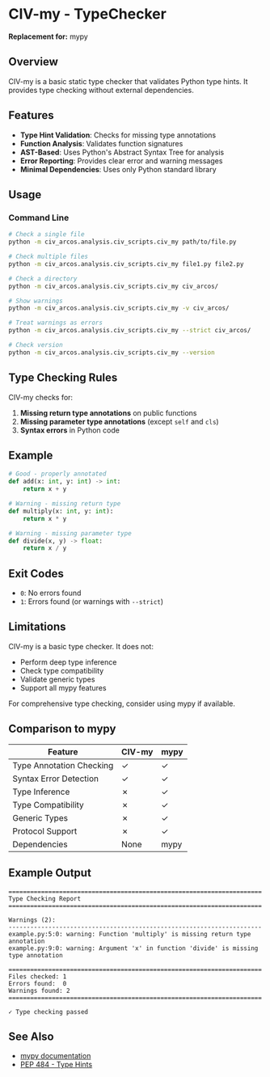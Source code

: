 # CIV-my - TypeChecker

**Replacement for:** mypy

## Overview

CIV-my is a basic static type checker that validates Python type hints. It provides type checking without external dependencies.

## Features

- **Type Hint Validation**: Checks for missing type annotations
- **Function Analysis**: Validates function signatures
- **AST-Based**: Uses Python's Abstract Syntax Tree for analysis
- **Error Reporting**: Provides clear error and warning messages
- **Minimal Dependencies**: Uses only Python standard library

## Usage

### Command Line

```bash
# Check a single file
python -m civ_arcos.analysis.civ_scripts.civ_my path/to/file.py

# Check multiple files
python -m civ_arcos.analysis.civ_scripts.civ_my file1.py file2.py

# Check a directory
python -m civ_arcos.analysis.civ_scripts.civ_my civ_arcos/

# Show warnings
python -m civ_arcos.analysis.civ_scripts.civ_my -v civ_arcos/

# Treat warnings as errors
python -m civ_arcos.analysis.civ_scripts.civ_my --strict civ_arcos/

# Check version
python -m civ_arcos.analysis.civ_scripts.civ_my --version
```

## Type Checking Rules

CIV-my checks for:

1. **Missing return type annotations** on public functions
2. **Missing parameter type annotations** (except `self` and `cls`)
3. **Syntax errors** in Python code

## Example

```python
# Good - properly annotated
def add(x: int, y: int) -> int:
    return x + y

# Warning - missing return type
def multiply(x: int, y: int):
    return x * y

# Warning - missing parameter type
def divide(x, y) -> float:
    return x / y
```

## Exit Codes

- `0`: No errors found
- `1`: Errors found (or warnings with `--strict`)

## Limitations

CIV-my is a basic type checker. It does not:
- Perform deep type inference
- Check type compatibility
- Validate generic types
- Support all mypy features

For comprehensive type checking, consider using mypy if available.

## Comparison to mypy

| Feature | CIV-my | mypy |
|---------|--------|------|
| Type Annotation Checking | ✓ | ✓ |
| Syntax Error Detection | ✓ | ✓ |
| Type Inference | ✗ | ✓ |
| Type Compatibility | ✗ | ✓ |
| Generic Types | ✗ | ✓ |
| Protocol Support | ✗ | ✓ |
| Dependencies | None | mypy |

## Example Output

```
======================================================================
Type Checking Report
======================================================================

Warnings (2):
----------------------------------------------------------------------
example.py:5:0: warning: Function 'multiply' is missing return type annotation
example.py:9:0: warning: Argument 'x' in function 'divide' is missing type annotation

======================================================================
Files checked: 1
Errors found:  0
Warnings found: 2
======================================================================

✓ Type checking passed
```

## See Also

- [mypy documentation](https://mypy.readthedocs.io/)
- [PEP 484 - Type Hints](https://www.python.org/dev/peps/pep-0484/)
